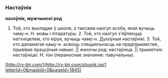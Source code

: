 ### Настаўнік
**назоўнік, мужчынскі род**

1. Той, хто выкладае ў школе, а таксама наогул асоба, якая вучыць чаму-н. Н. мовы і літаратуры. 2. Той, хто наогул з'яўляецца натхніцелем, хто кіруе, вучыць чаму-н. Духоўныя настаўнікі. 3. Той, хто дапамагае каыу-н. асвоіць спецыяльнасць на прадпрыемстве, прывівае працоўныя навыкі. || жаночы род: настаўніца. || прыметнік: настаўніцкі. Н. тон (пераноснае значэнне: павучальны).

<a rel="author">[http://rv-blr.com/](http://rv-blr.com/slounik.jsp?letterId=0&maskId=0&pageId=1845)</a>
